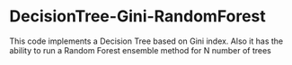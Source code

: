 # DecisionTree-Gini-RandomForest

This code implements a Decision Tree based on Gini index.  Also it has the ability to run a Random Forest ensemble method
for N number of trees
